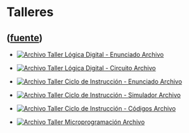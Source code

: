 # Talleres
([fuente](https://campus.exactas.uba.ar/course/view.php?id=1058&section=6))
---
  - [ ![Archivo](https://campus.exactas.uba.ar/theme/image.php/magazine/core/1462913092/f/pdf) Taller Lógica Digital - Enunciado  Archivo  ](https://campus.exactas.uba.ar/mod/resource/view.php?id=58108)

  - [ ![Archivo](https://campus.exactas.uba.ar/theme/image.php/magazine/core/1462913092/f/markup) Taller Lógica Digital - Circuito  Archivo  ](https://campus.exactas.uba.ar/mod/resource/view.php?id=58107)

  - [ ![Archivo](https://campus.exactas.uba.ar/theme/image.php/magazine/core/1462913092/f/pdf) Taller Ciclo de Instrucción - Enunciado  Archivo  ](https://campus.exactas.uba.ar/mod/resource/view.php?id=58711)

  - [ ![Archivo](https://campus.exactas.uba.ar/theme/image.php/magazine/core/1462913092/f/archive) Taller Ciclo de Instrucción - Simulador  Archivo  ](https://campus.exactas.uba.ar/mod/resource/view.php?id=58712)

  - [ ![Archivo](https://campus.exactas.uba.ar/theme/image.php/magazine/core/1462913092/f/archive) Taller Ciclo de Instrucción - Códigos  Archivo  ](https://campus.exactas.uba.ar/mod/resource/view.php?id=58713)

  - [ ![Archivo](https://campus.exactas.uba.ar/theme/image.php/magazine/core/1462913092/f/archive) Taller Microprogramación  Archivo  ](https://campus.exactas.uba.ar/mod/resource/view.php?id=58937)

